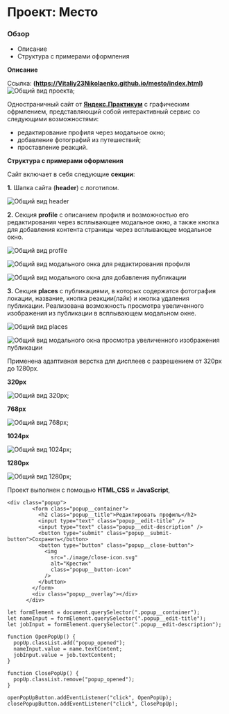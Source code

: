 # Проект: Место

### Обзор
* Описание
* Структура с примерами оформления

**Описание**

Ссылка: **(https://Vitaliy23Nikolaenko.github.io/mesto/index.html)**
![Общий вид проекта](./image/README.md/page.PNG);

Одностраничный сайт от [**Яндекс.Практикум**](https://practicum.yandex.ru/) с графическим офрмлением, представляющий собой интерактивный сервис со следующими возможностями:
  * редактирование профиля через модальное окно;
  * добавление фотографий из путешествий;
  * проставление реакций.

**Структура с примерами оформления**

Сайт включает в себя следующие **секции**:

**1.** Шапка сайта (**header**) с логотипом.

![Общий вид header](./image/README.md/header.PNG)

**2.** Секция **profile** с описанием профиля и возможностью его редактирования через всплывающее модальное окно, а также кнопка для добавления контента страницы через всплывающее модальное окно.

![Общий вид profile](./image/README.md/profile.PNG)

![Общий вид модального онка для редактирования профиля](./image/README.md/profile-edit.PNG)

![Общий вид модального окна для добавления публикации](./image/README.md/add-place.PNG)

**3.** Секция **places** с публикациями, в которых содержатся фотография локации, название, кнопка реакции(лайк) и кнопка удаления публикации. Реализована возможность просмотра увеличенного изображения из публикации в всплывающем модальном окне.

![Общий вид places](./image/README.md/places.PNG)

![Общий вид модального окна просмотра увеличенного изображения публикации](./image/README.md/popup-image.PNG)

Применена адаптивная верстка для дисплеев с разрешением от 320px до 1280px.

**320px**

![Общий вид 320px](./image/README.md/320px.PNG);

**768px**

![Общий вид 768px](./image/README.md/768px.PNG);

**1024px**

![Общий вид 1024px](./image/README.md/1024px.PNG);

**1280px**

![Общий вид 1280px](./image/README.md/1280px.PNG);


Проект выполнен с помощью **HTML**,**СSS** и **JavaScript**, 

```
<div class="popup">
        <form class="popup__container">
          <h2 class="popup__title">Редактировать профиль</h2>
          <input type="text" class="popup__edit-title" />
          <input type="text" class="popup__edit-description" />
          <button type="submit" class="popup__submit-button">Сохранить</button>
          <button type="button" class="popup__close-button">
            <img
              src="./image/close-icon.svg"
              alt="Крестик"
              class="popup__button-icon"
            />
          </button>
        </form>
        <div class="popup__overlay"></div>
      </div>
```
```
let formElement = document.querySelector(".popup__container");
let nameInput = formElement.querySelector(".popup__edit-title");
let jobInput = formElement.querySelector(".popup__edit-description");

function OpenPopUp() {
  popUp.classList.add("popup_opened");
  nameInput.value = name.textContent;
  jobInput.value = job.textContent;
}

function ClosePopUp() {
  popUp.classList.remove("popup_opened");
}

openPopUpButton.addEventListener("click", OpenPopUp);
closePopupButton.addEventListener("click", ClosePopUp);
```